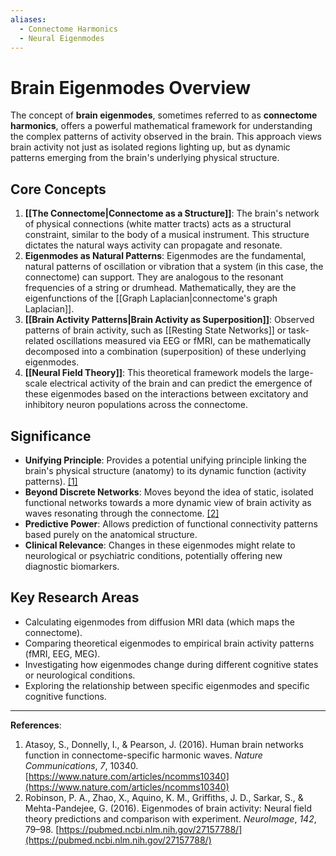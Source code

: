 ```yaml
---
aliases:
  - Connectome Harmonics
  - Neural Eigenmodes
---
```


# Brain Eigenmodes Overview

The concept of **brain eigenmodes**, sometimes referred to as **connectome harmonics**, offers a powerful mathematical framework for understanding the complex patterns of activity observed in the brain. This approach views brain activity not just as isolated regions lighting up, but as dynamic patterns emerging from the brain's underlying physical structure.

## Core Concepts

1.  **[[The Connectome|Connectome as a Structure]]**: The brain's network of physical connections (white matter tracts) acts as a structural constraint, similar to the body of a musical instrument. This structure dictates the natural ways activity can propagate and resonate.
2.  **Eigenmodes as Natural Patterns**: Eigenmodes are the fundamental, natural patterns of oscillation or vibration that a system (in this case, the connectome) can support. They are analogous to the resonant frequencies of a string or drumhead. Mathematically, they are the eigenfunctions of the [[Graph Laplacian|connectome's graph Laplacian]].
3.  **[[Brain Activity Patterns|Brain Activity as Superposition]]**: Observed patterns of brain activity, such as [[Resting State Networks]] or task-related oscillations measured via EEG or fMRI, can be mathematically decomposed into a combination (superposition) of these underlying eigenmodes.
4.  **[[Neural Field Theory]]**: This theoretical framework models the large-scale electrical activity of the brain and can predict the emergence of these eigenmodes based on the interactions between excitatory and inhibitory neuron populations across the connectome.

## Significance

- **Unifying Principle**: Provides a potential unifying principle linking the brain's physical structure (anatomy) to its dynamic function (activity patterns). [\[1\]](https://www.nature.com/articles/ncomms10340)
- **Beyond Discrete Networks**: Moves beyond the idea of static, isolated functional networks towards a more dynamic view of brain activity as waves resonating through the connectome. [\[2\]](https://pubmed.ncbi.nlm.nih.gov/27157788/)
- **Predictive Power**: Allows prediction of functional connectivity patterns based purely on the anatomical structure.
- **Clinical Relevance**: Changes in these eigenmodes might relate to neurological or psychiatric conditions, potentially offering new diagnostic biomarkers.

## Key Research Areas

- Calculating eigenmodes from diffusion MRI data (which maps the connectome).
- Comparing theoretical eigenmodes to empirical brain activity patterns (fMRI, EEG, MEG).
- Investigating how eigenmodes change during different cognitive states or neurological conditions.
- Exploring the relationship between specific eigenmodes and specific cognitive functions.

---

**References**:
1.  Atasoy, S., Donnelly, I., & Pearson, J. (2016). Human brain networks function in connectome-specific harmonic waves. *Nature Communications*, *7*, 10340. [https://www.nature.com/articles/ncomms10340](https://www.nature.com/articles/ncomms10340)
2.  Robinson, P. A., Zhao, X., Aquino, K. M., Griffiths, J. D., Sarkar, S., & Mehta-Pandejee, G. (2016). Eigenmodes of brain activity: Neural field theory predictions and comparison with experiment. *NeuroImage*, *142*, 79–98. [https://pubmed.ncbi.nlm.nih.gov/27157788/](https://pubmed.ncbi.nlm.nih.gov/27157788/) 